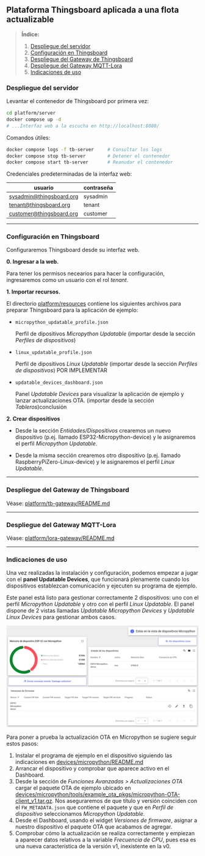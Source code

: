 ## Plataforma Thingsboard aplicada a una flota actualizable

> **Índice:**
> 1. [Despliegue del servidor](#despliegue-del-servidor)
> 2. [Configuración en Thingsboard](#configuración-en-thingsboard)
> 3. [Despliegue del Gateway de Thingsboard](#despliegue-del-gateway-de-thingsboard)
> 4. [Despliegue del Gateway MQTT-Lora](#despliegue-del-gateway-mqtt-lora)
> 5. [Indicaciones de uso](#indicaciones-de-uso)

### Despliegue del servidor

Levantar el contenedor de Thingsboard por primera vez:
```bash
cd platform/server
docker compose up -d
# ...Interfaz web a la escucha en http://localhost:8080/
```

Comandos útiles:
```bash
docker compose logs -f tb-server     # Consultar los logs
docker compose stop tb-server        # Detener el contenedor
docker compose start tb-server       # Reanudar el contenedor
```

Credenciales predeterminadas de la interfaz web:

| usuario                  | contraseña |
| ------------------------ | ---------- |
| sysadmin@thingsboard.org | sysadmin   |
| tenant@thingsboard.org   | tenant     |
| customer@thingsboard.org | customer   |


---

### Configuración en Thingsboard

Configuraremos Thingsboard desde su interfaz web.

**0. Ingresar a la web.**

Para tener los permisos necearios para hacer la configuración, ingresaremos como un usuario con el rol *tenant*.

**1. Importar recursos.**

El directorio [platform/resources](resources) contiene los siguientes archivos para preparar Thingsboard para la aplicación de ejemplo:

- `micropython_updatable_profile.json`

  Perfil de dipositivos *Micropython Updatable* (importar desde la sección *Perfiles de dispositivos*)

- `linux_updatable_profile.json`

  Perfil de dipositivos *Linux Updatable* (importar desde la sección *Perfiles de dispositivos*) POR IMPLEMENTAR

- `updatable_devices_dashboard.json`

  Panel *Updatable Devices* para visualizar la aplicación de ejemplo y lanzar actualizaciones OTA.
  (importar desde la sección *Tableros*)conclusión


**2. Crear dispositivos**

- Desde la sección *Entidades/Dispositivos* crearemos un nuevo dispositivo (p.ej. llamado ESP32-Micropython-device) y le asignaremos el perfil *Micropython Updatable*.

- Desde la misma sección crearemos otro dispositivo (p.ej. llamado RaspberryPiZero-Linux-device) y le asignaremos el perfil *Linux Updatable*.


---

### Despliegue del Gateway de Thingsboard

Véase: [platform/tb-gateway/README.md](tb-gateway/README.md)


---

### Despliegue del Gateway MQTT-Lora

Véase: [platform/lora-gateway/README.md](lora-gateway/README.md)


---

### Indicaciones de uso

Una vez realizadas la instalación y configuración, podemos empezar a jugar con el **panel Updatable Devices**, que funcionará plenamente cuando los dispositivos establezcan comunicación y ejecuten su programa de ejemplo.

Este panel está listo para gestionar correctamente 2 dispositivos: uno con el perfil *Micropython Updatable* y otro con el perfil *Linux Updatable*. El panel dispone de 2 vistas llamadas *Updatable Micropython Devices* y *Updatable Linux Devices* para gestionar ambos casos.

![Vista de panel Micropython Updatable](resources/captures/micropython_v0.png)

Para poner a prueba la actualización OTA en Micropython se sugiere seguir estos pasos:
1. Instalar el programa de ejemplo en el dispositivo siguiendo las indicaciones en [devices/micropython/README.md](../devices/micropython/README.md)
2. Arrancar el dispositivo y comprobar que aparece activo en el Dashboard.
3. Desde la sección de *Funciones Avanzadas > Actualizaciones OTA* cargar el paquete OTA de ejemplo ubicado en [devices/micropython/tools/example_ota_pkgs/micropython-OTA-client_v1.tar.gz](../devices/micropython/tools/example_ota_pkgs/micropython-OTA-client_v1.tar.gz). Nos aseguraremos de que título y versión coinciden con el `FW_METADATA.json` que contiene el paquete y que en *Perfil de dispositivo* seleccionamos *Micropython Updatable*.
4. Desde el Dashboard, usando el widget *Versiones de firmware*, asignar a nuestro dispositivo el paquete OTA que acabamos de agregar.
5. Comprobar cómo la actualización se realiza correctamente y empiezan a aparecer datos relativos a la variable *Frecuencia de CPU*, pues esa es una nueva característica de la versión v1, inexistente en la v0.
